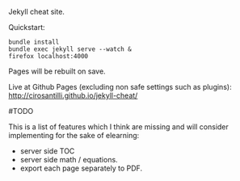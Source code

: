 Jekyll cheat site.

Quickstart:

    bundle install
    bundle exec jekyll serve --watch &
    firefox localhost:4000

Pages will be rebuilt on save.

Live at Github Pages (excluding non safe settings such as plugins): http://cirosantilli.github.io/jekyll-cheat/

#TODO

This is a list of features which I think are missing and will consider implementing for the sake of elearning:

- server side TOC
- server side math / equations.
- export each page separately to PDF.
